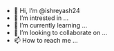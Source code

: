 - 👋 Hi, I’m @ishreyash24
- 👀 I’m intrested in ...
- 🌱 I’m currently learning ...
- 💞️ I’m looking to collaborate on ...
- 📫 How to reach me ...

<!---
ishreyash24/ishreyash24 is a ✨ special ✨ repository because its `README.md` (this file) appears on your GitHub profile.
You can click the Preview link to take a look at your changes.
--->
